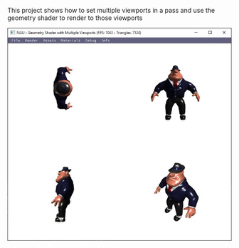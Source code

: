 This project shows how to set multiple viewports in a pass and use the geometry shader to render to those viewports

![alt "project screen shot"](screenshot.jpg)